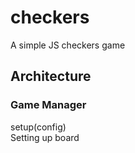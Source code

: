 # checkers
A simple JS checkers game

## Architecture

### Game Manager
setup(config)  
Setting up board  
